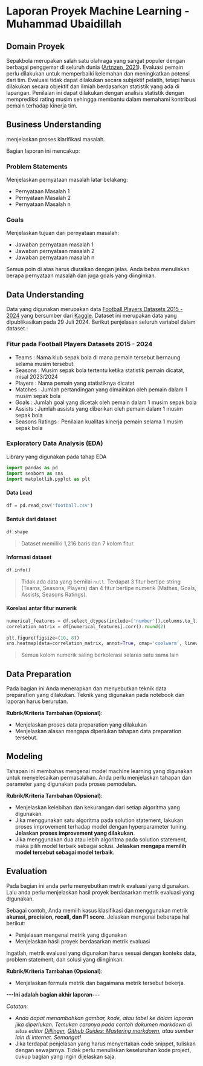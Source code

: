 # Laporan Proyek Machine Learning - Muhammad Ubaidillah


## Domain Proyek
Sepakbola merupakan salah satu olahraga yang sangat populer dengan berbagai penggemar di seluruh dunia ([Artnzen, 2021](https://himolde.brage.unit.no/himolde-xmlui/bitstream/handle/11250/3036758/smj_team_vs_players_R2.pdf?sequence=2)). Evaluasi pemain perlu dilakukan untuk memperbaiki kelemahan dan meningkatkan potensi dari tim. Evaluasi tidak dapat dilakukan secara subjektif pelatih, tetapi harus dilakukan secara objektif dan ilmiah berdasarkan statistik yang ada di lapangan. Penilaian ini dapat dilakukan dengan analisis statistik dengan memprediksi rating musim sehingga membantu dalam memahami kontribusi pemain terhadap kinerja tim. 

<!-- 
**Rubrik/Kriteria Tambahan (Opsional)**:
- Jelaskan mengapa dan bagaimana masalah tersebut harus diselesaikan
- Menyertakan hasil riset terkait atau referensi. Referensi yang diberikan harus berasal dari sumber yang kredibel dan author yang jelas.  
-->

## Business Understanding

menjelaskan proses klarifikasi masalah.

Bagian laporan ini mencakup:

### Problem Statements

Menjelaskan pernyataan masalah latar belakang:
- Pernyataan Masalah 1
- Pernyataan Masalah 2
- Pernyataan Masalah n

### Goals

Menjelaskan tujuan dari pernyataan masalah:
- Jawaban pernyataan masalah 1
- Jawaban pernyataan masalah 2
- Jawaban pernyataan masalah n

Semua poin di atas harus diuraikan dengan jelas. Anda bebas menuliskan berapa pernyataan masalah dan juga goals yang diinginkan.

<!-- **Rubrik/Kriteria Tambahan (Opsional)**:
- Menambahkan bagian “Solution Statement” yang menguraikan cara untuk meraih goals. Bagian ini dibuat dengan ketentuan sebagai berikut: 

    ### Solution statements
    - Mengajukan 2 atau lebih solution statement. Misalnya, menggunakan dua atau lebih algoritma untuk mencapai solusi yang diinginkan atau melakukan improvement pada baseline model dengan hyperparameter tuning.
    - Solusi yang diberikan harus dapat terukur dengan metrik evaluasi. -->

## Data Understanding
Data yang digunakan merupakan data [Football Players Datasets 2015 - 2024](https://www.kaggle.com/datasets/abdulmalik1518/football-players-datasets-2015-2024/) yang bersumber dari [Kaggle](https://www.kaggle.com/). Dataset ini merupakan data yang dipublikasikan pada 29 Juli 2024. Berikut penjelasan seluruh variabel dalam dataset :

### Fitur pada Football Players Datasets 2015 - 2024 
- Teams           : Nama klub sepak bola di mana pemain tersebut bernaung selama musim tersebut.
- Seasons         : Musim sepak bola tertentu ketika statistik pemain dicatat, misal 2023/2024
- Players         : Nama pemain yang statistiknya dicatat
- Matches         : Jumlah pertandingan yang dimainkan oleh pemain dalam 1 musim sepak bola
- Goals           : Jumlah goal yang dicetak oleh pemain dalam 1 musim sepak bola
- Assists         : Jumlah assists yang diberikan oleh pemain dalam 1 musim sepak bola
- Seasons Ratings : Penilaian kualitas kinerja pemain selama 1 musim sepak bola

### Exploratory Data Analysis (EDA)
Library yang digunakan pada tahap EDA
```py
import pandas as pd
import seaborn as sns
import matplotlib.pyplot as plt
```
#### Data Load
```py
df = pd.read_csv('football.csv')
```
#### Bentuk dari dataset
```py
df.shape
```
> Dataset memiliki 1,216 baris dan 7 kolom fitur.
#### Informasi dataset
```py
df.info()
```
> Tidak ada data yang bernilai `null`. Terdapat 3 fitur bertipe string (Teams, Seasons, Players) dan 4 fitur bertipe numerik (Mathes, Goals, Assists, Seasons Ratings).
#### Korelasi antar fitur numerik 
```py
numerical_features = df.select_dtypes(include=['number']).columns.to_list() # ['Matches', 'Goals', 'Assists', 'Seasons Ratings']
correlation_matrix = df[numerical_features].corr().round(2)
 
plt.figure(figsize=(10, 8))
sns.heatmap(data=correlation_matrix, annot=True, cmap='coolwarm', linewidths=0.5, vmin=-1, vmax=1)
```
> Semua kolom numerik saling berkolerasi selaras satu sama lain

<!-- 
**Rubrik/Kriteria Tambahan (Opsional)**:
- Melakukan beberapa tahapan yang diperlukan untuk memahami data, contohnya teknik visualisasi data atau exploratory data analysis. -->

## Data Preparation
Pada bagian ini Anda menerapkan dan menyebutkan teknik data preparation yang dilakukan. Teknik yang digunakan pada notebook dan laporan harus berurutan.

**Rubrik/Kriteria Tambahan (Opsional)**: 
- Menjelaskan proses data preparation yang dilakukan
- Menjelaskan alasan mengapa diperlukan tahapan data preparation tersebut.

## Modeling
Tahapan ini membahas mengenai model machine learning yang digunakan untuk menyelesaikan permasalahan. Anda perlu menjelaskan tahapan dan parameter yang digunakan pada proses pemodelan.

**Rubrik/Kriteria Tambahan (Opsional)**: 
- Menjelaskan kelebihan dan kekurangan dari setiap algoritma yang digunakan.
- Jika menggunakan satu algoritma pada solution statement, lakukan proses improvement terhadap model dengan hyperparameter tuning. **Jelaskan proses improvement yang dilakukan**.
- Jika menggunakan dua atau lebih algoritma pada solution statement, maka pilih model terbaik sebagai solusi. **Jelaskan mengapa memilih model tersebut sebagai model terbaik**.

## Evaluation
Pada bagian ini anda perlu menyebutkan metrik evaluasi yang digunakan. Lalu anda perlu menjelaskan hasil proyek berdasarkan metrik evaluasi yang digunakan.

Sebagai contoh, Anda memiih kasus klasifikasi dan menggunakan metrik **akurasi, precision, recall, dan F1 score**. Jelaskan mengenai beberapa hal berikut:
- Penjelasan mengenai metrik yang digunakan
- Menjelaskan hasil proyek berdasarkan metrik evaluasi

Ingatlah, metrik evaluasi yang digunakan harus sesuai dengan konteks data, problem statement, dan solusi yang diinginkan.

**Rubrik/Kriteria Tambahan (Opsional)**: 
- Menjelaskan formula metrik dan bagaimana metrik tersebut bekerja.

**---Ini adalah bagian akhir laporan---**

_Catatan:_
- _Anda dapat menambahkan gambar, kode, atau tabel ke dalam laporan jika diperlukan. Temukan caranya pada contoh dokumen markdown di situs editor [Dillinger](https://dillinger.io/), [Github Guides: Mastering markdown](https://guides.github.com/features/mastering-markdown/), atau sumber lain di internet. Semangat!_
- Jika terdapat penjelasan yang harus menyertakan code snippet, tuliskan dengan sewajarnya. Tidak perlu menuliskan keseluruhan kode project, cukup bagian yang ingin dijelaskan saja.

